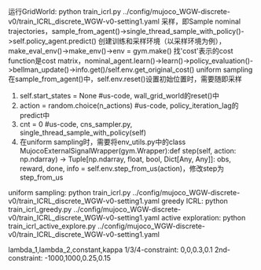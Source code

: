 运行GridWorld: python train_icrl.py ../config/mujoco_WGW-discrete-v0/train_ICRL_discrete_WGW-v0-setting1.yaml
采样，即Sample nominal trajectories，sample_from_agent()->single_thread_sample_with_policy()->self.policy_agent.predict()
创建训练和采样环境（以采样环境为例），make_eval_env()->make_env()->env = gym.make()
找'cost'表示的cost function是cost matrix，nominal_agent.learn()->learn()->policy_evaluation()->bellman_update()->info.get()/self.env.get_original_cost()
uniform sampling在sample_from_agent()中，self.env.reset()设置初始位置时，需要随即采样
1. self.start_states = None #us-code, wall_grid_world的reset()中
2. action = random.choice(n_actions) #us-code, policy_iteration_lag的predict中
3. cnt = 0 #us-code, cns_sampler.py, single_thread_sample_with_policy(self)
4. 在uniform sampling时，需要将env_utils.py中的class MujocoExternalSignalWrapper(gym.Wrapper):def step(self, action: np.ndarray) -> Tuple[np.ndarray, float, bool, Dict[Any, Any]]: obs, reward, done, info = self.env.step_from_us(action)，修改step为step_from_us

uniform sampling: python train_icrl.py ../config/mujoco_WGW-discrete-v0/train_ICRL_discrete_WGW-v0-setting1.yaml
greedy ICRL: python train_icrl_greedy.py ../config/mujoco_WGW-discrete-v0/train_ICRL_discrete_WGW-v0-setting1.yaml
active exploration: python train_icrl_active_explore.py ../config/mujoco_WGW-discrete-v0/train_ICRL_discrete_WGW-v0-setting1.yaml

lambda_1,lambda_2,constant,kappa
1/3/4-constraint: 0,0,0.3,0.1
2nd-constraint: -1000,1000,0.25,0.15
